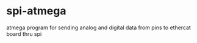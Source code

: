 # spi-atmega
atmega program for sending analog and digital data from pins to ethercat board thru spi
